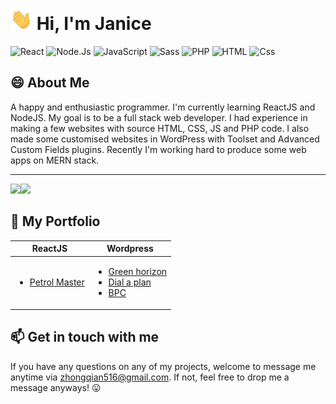 # <img src="https://github.com/qianzhong516/qianzhong516/blob/main/wave.gif" alt="wave" width=35 /> Hi, I'm Janice 

<p>
  <img alt="React" src="https://img.shields.io/badge/React-61DAFB?logo=react&logoColor=000000&style=for-the-badge" />
  <img alt="Node.Js" src="https://img.shields.io/badge/Node.Js-339933?logo=Node.Js&logoColor=white&style=for-the-badge" />
  <img alt="JavaScript" src="https://img.shields.io/badge/JavaScript-F7DF1E?logo=javascript&logoColor=000000&style=for-the-badge" />
  <img alt="Sass" src="https://img.shields.io/badge/Sass-CC6699?logo=sass&logoColor=white&style=for-the-badge" />
  <img alt="PHP" src="https://img.shields.io/badge/PHP-777BB4?logo=PHP&logoColor=white&style=for-the-badge" />
  <img alt="HTML" src="https://img.shields.io/badge/HTML-E34F26?logo=html5&logoColor=white&style=for-the-badge" />
  <img alt="Css" src="https://img.shields.io/badge/CSS-1572B6?logo=css3&logoColor=white&style=for-the-badge" />
</p>

## :smile: About Me

A happy and enthusiastic programmer. I'm currently learning ReactJS and NodeJS. My goal is to be a full stack web developer. I had experience in making a few websites with source HTML, CSS, JS and PHP code. I also made some customised websites in WordPress with Toolset and Advanced Custom Fields plugins. Recently I'm working hard to produce some web apps on MERN stack.

---

  <img
    src="https://github-readme-stats.vercel.app/api/top-langs/?username=qianzhong516" width=250
  /><img src="https://github-readme-stats.vercel.app/api?username=qianzhong516&count_private=true&title_color=61DAFB&icon_color=61DAFB&text_color=ffffff&bg_color=000000&custom_title=Janice+Zhong's+GitHub+Stats&show_icons=true" height=204 />

## :bookmark_tabs: My Portfolio
| **ReactJS** | **Wordpress**|
|----------- | --------------|
| <ul><li>[Petrol Master](https://pertrol-03012021.herokuapp.com/)</li></ul> | <ul><li>[Green horizon](http://green-horizon.com.au/)</li> <li>[Dial a plan](https://dialaplan.com.au/)</li> <li>[BPC](http://bpcaustralia.com/)</li></ul> |


## 📫 Get in touch with me
If you have any questions on any of my projects, welcome to message me anytime via [zhongqian516@gmail.com](mailto:zhongqian516@gmail.com). If not, feel free to drop me a message anyways! :stuck_out_tongue:
